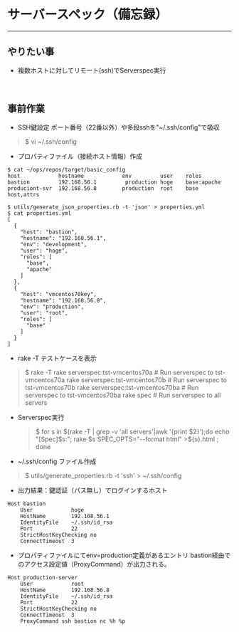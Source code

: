 # サーバースペック（備忘録）

---

## やりたい事
- 複数ホストに対してリモート(ssh)でServerspec実行
<br>

## 事前作業

- SSH鍵設定
ポート番号（22番以外）や多段sshを"~/.ssh/config"で吸収

> \$ vi ~/.ssh/config

- プロパティファイル（接続ホスト情報）作成

```
$ cat ~/ops/repos/target/basic_config 
host			hostname			env			user	roles
bastion 		192.168.56.1	     production	hoge	base:apache
produciont-svr	192.168.56.8		production	root	base
host,attrs

$ utils/generate_json_properties.rb -t 'json' > properties.yml
$ cat properties.yml
[
  {
    "host": "bastion",
    "hostname": "192.168.56.1",
    "env": "development",
    "user": "hoge",
    "roles": [
      "base",
      "apache"
    ]
  },
  {
    "host": "vmcentos70key",
    "hostname": "192.168.56.8",
    "env": "production",
    "user": "root",
    "roles": [
      "base"
    ]
  }
]
```
    

- rake -T
テストケースを表示
> \$ rake -T
rake serverspec:tst-vmcentos70a   # Run serverspec to tst-vmcentos70a
rake serverspec:tst-vmcentos70b   # Run serverspec to tst-vmcentos70b
rake serverspec:tst-vmcentos70ba  # Run serverspec to tst-vmcentos70ba
rake spec                         # Run serverspec to all servers

- Serverspec実行
  > \$ for s in \$(rake -T | grep -v 'all servers'|awk '{print \$2}');do echo "[Spec]\$s:"; rake \$s SPEC_OPTS="--format html" >\${s}.html ; done

- ~/.ssh/config
ファイル作成 
> \$ utils/generate_properties.rb -t 'ssh'  > ~/.ssh/config

- 出力結果：鍵認証（パス無し）でログインするホスト

```
Host bastion
    User            hoge
    HostName        192.168.56.1
    IdentityFile    ~/.ssh/id_rsa
    Port            22
    StrictHostKeyChecking no
    ConnectTimeout  3
```

- プロパティファイルにてenv=production定義があるエントリ
bastion経由でのアクセス設定値（ProxyCommand）が出力される。
```
Host production-server
    User            root
    HostName        192.168.56.8
    IdentityFile    ~/.ssh/id_rsa
    Port            22
    StrictHostKeyChecking no
    ConnectTimeout  3
    ProxyCommand ssh bastion nc %h %p
```
